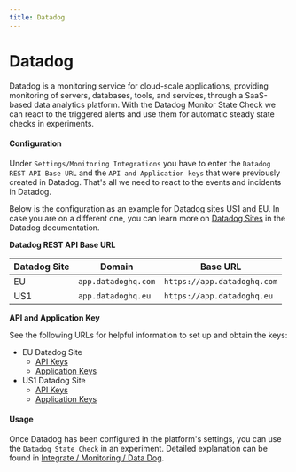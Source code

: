 ```yaml
---
title: Datadog
---
```


# Datadog

Datadog is a monitoring service for cloud-scale applications, providing monitoring of servers, databases, tools, and services, through a SaaS-based data
analytics platform. With the Datadog Monitor State Check we can react to the triggered alerts and use them for automatic steady state checks in experiments.

#### Configuration

Under `Settings/Monitoring Integrations` you have to enter the `Datadog REST API Base URL` and the `API and Application keys` that were previously created in
Datadog. That's all we need to react to the events and incidents in Datadog.

Below is the configuration as an example for Datadog sites US1 and EU. In case you are on a different one, you can learn more
on [Datadog Sites](https://docs.datadoghq.com/getting_started/site/) in the Datadog documentation.

**Datadog REST API Base URL**

| Datadog Site | Domain              | Base URL                    |
|--------------|---------------------| --------------------------- |
| EU           | `app.datadoghq.com` | `https://app.datadoghq.com` |
| US1          | `app.datadoghq.eu`  | `https://app.datadoghq.eu` |

**API and Application Key**

See the following URLs for helpful information to set up and obtain the keys:

* EU Datadog Site
    * [API Keys](https://app.datadoghq.eu/account/settings#api)
    * [Application Keys](https://app.datadoghq.eu/access/application-keys)
* US1 Datadog Site
    * [API Keys](https://app.datadoghq.com/account/settings#api)
    * [Application Keys](https://app.datadoghq.com/access/application-keys)


#### Usage

Once Datadog has been configured in the platform's settings, you can use the `Datadog State Check` in an experiment. Detailed explanation can be found
in [Integrate / Monitoring / Data Dog](../../integrate-with-steadybit/monitoring/datadog.md).
